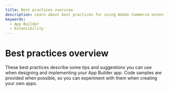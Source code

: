 ```yaml
---
title: Best practices overview
description: Learn about best practices for using Adobe Commerce extensibility technology.
keywords:
  - App Builder
  - Extensibility
---
```


# Best practices overview

These best practices describe some tips and suggestions you can use when designing and implementing your App Builder app. Code samples are provided when possible, so you can experiment with them when creating your own apps.
